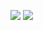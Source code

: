 ![](./users/snell/git/fullstack-HY/osa0/kuva1.jpg)
![](./users/snell/git/fullstack-HY/osa0/kuva2.jpg)